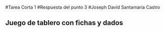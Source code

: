 #Tarea Corta 1
#Respuesta del punto 3
#Joseph David Santamaría Castro

## Juego de tablero con fichas y dados



